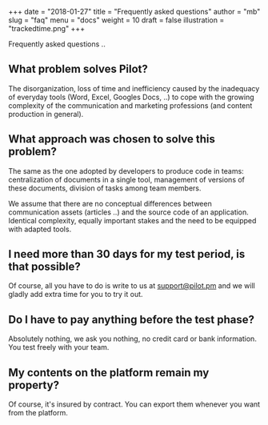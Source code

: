 +++
date        = "2018-01-27"
title       = "Frequently asked questions"
author      = "mb"
slug        = "faq"
menu        = "docs"
weight      = 10
draft       = false
illustration = "trackedtime.png"
+++

Frequently asked questions ..
<!--more-->

## What problem solves Pilot?

The disorganization, loss of time and inefficiency caused by the inadequacy of everyday tools (Word, Excel, Googles Docs, ..) to cope with the growing complexity of the communication and marketing professions (and content production in general).

## What approach was chosen to solve this problem?

The same as the one adopted by developers to produce code in teams: centralization of documents in a single tool, management of versions of these documents, division of tasks among team members.

We assume that there are no conceptual differences between communication assets (articles ..) and the source code of an application. Identical complexity, equally important stakes and the need to be equipped with adapted tools.

## I need more than 30 days for my test period, is that possible?

Of course, all you have to do is write to us at support@pilot.pm and we will gladly add extra time for you to try it out.

## Do I have to pay anything before the test phase?

Absolutely nothing, we ask you nothing, no credit card or bank information. You test freely with your team. 

## My contents on the platform remain my property?

Of course, it's insured by contract. You can export them whenever you want from the platform.










